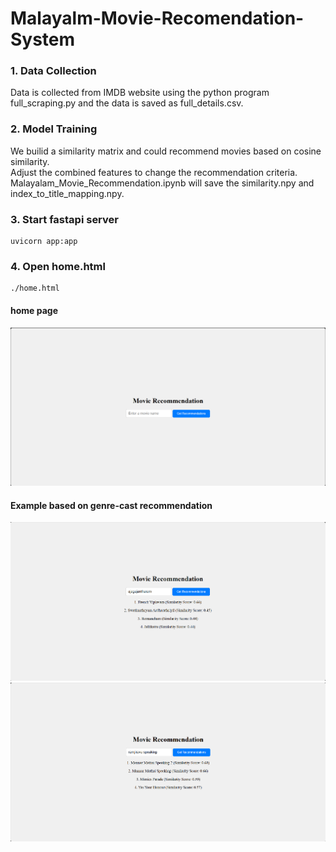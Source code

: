 # Malayalm-Movie-Recomendation-System

### 1. Data Collection

Data is collected from IMDB website using the python program full_scraping.py and the data is saved as full_details.csv.

### 2. Model Training

We builid a similarity matrix and could recommend movies based on cosine similarity.<br>
Adjust the combined features to change the recommendation criteria.<br>
Malayalam_Movie_Recommendation.ipynb will save the similarity.npy and index_to_title_mapping.npy.

### 3. Start fastapi server

    uvicorn app:app

### 4. Open home.html

    ./home.html

#### home page
<img src="Assets\home.png" alt="home" >

#### Example based on genre-cast recommendation
<img src="Assets\example1.png" alt="home" >
<img src="Assets\example2.png" alt="home" >